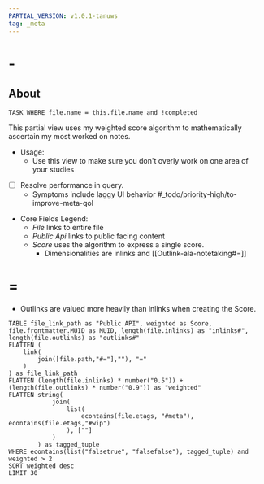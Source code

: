 ```yaml
---
PARTIAL_VERSION: v1.0.1-tanuws
tag: _meta
---
```

# -

## About
```dataview
TASK WHERE file.name = this.file.name and !completed
```

This partial view uses my weighted score algorithm to mathematically ascertain my most worked on notes. 

* Usage:
    * Use this view to make sure you don't overly work on one area of your studies

* [ ] Resolve performance in query. 
    * Symptoms include laggy UI behavior #_todo/priority-high/to-improve-meta-qol 

* Core Fields Legend: 
    * *File* links to entire file
    * *Public Api* links to public facing content
    * *Score* uses the algorithm to express a single score.
        * Dimensionalities are inlinks and [[Outlink-ala-notetaking#=]]


# =

* Outlinks are valued more heavily than inlinks when creating the Score.
```dataview
TABLE file_link_path as "Public API", weighted as Score, file.frontmatter.MUID as MUID, length(file.inlinks) as "inlinks#", length(file.outlinks) as "outlinks#"
FLATTEN (
    link(
        join([file.path,"#="],""), "="
    )
) as file_link_path
FLATTEN (length(file.inlinks) * number("0.5")) + (length(file.outlinks) * number("0.9")) as "weighted"
FLATTEN string(
			join(
				list(
					econtains(file.etags, "#meta"), econtains(file.etags,"#wip")
				), [""]
			)
		) as tagged_tuple
WHERE econtains(list("falsetrue", "falsefalse"), tagged_tuple) and weighted > 2
SORT weighted desc
LIMIT 30
```

